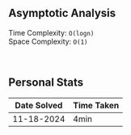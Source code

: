 ## Asymptotic Analysis  
Time Complexity: `O(logn)`  
Space Complexity: `O(1)`  

&nbsp;  

## Personal Stats
| Date Solved | Time Taken |
| ----------- | ---------- |
| 11-18-2024  | 4min |  
